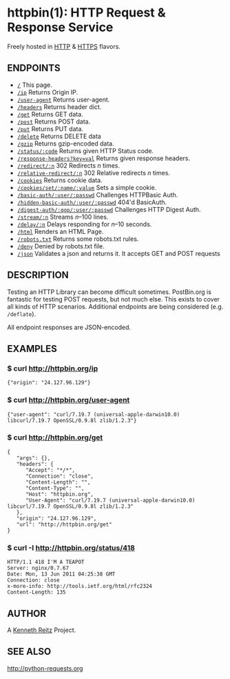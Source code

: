 httpbin(1): HTTP Request & Response Service
===========================================

Freely hosted in [HTTP](http://httpbin.org) &
[HTTPS](https://httpbin.org) flavors.

## ENDPOINTS

- [`/`](http://httpbin.org/) This page.
- [`/ip`](http://httpbin.org/ip) Returns Origin IP.
- [`/user-agent`](http://httpbin.org/user-agent) Returns user-agent.
- [`/headers`](http://httpbin.org/headers) Returns header dict.
- [`/get`](http://httpbin.org/get) Returns GET data.
- [`/post`](http://hurl.it/hurls/190ccaa90ee1ed35d34abfa4ac6ef088bc319402/d834bcdf7718c44c4184bf914ee473b6ebd8e566) Returns POST data.
- [`/put`](http://hurl.it/hurls/18016368fa5e5eef80db935f5dae615d5858a4a4/a512d904f5da64df9627ee998c040f7874d6436a) Returns PUT data.
- [`/delete`](http://hurl.it/hurls/6faafea5191f77172fca4cfe1505739230d5f769/bc255ffc69e04c2c8b968822c59544746bbb872c) Returns DELETE data
- [`/gzip`](http://httpbin.org/gzip) Returns gzip-encoded data.
- [`/status/:code`](http://httpbin.org/status/418) Returns given HTTP Status code.
- [`/response-headers?key=val`](http://httpbin.org/response-headers?Content-Type=text/plain;%20charset=UTF-8&Server=httpbin) Returns given response headers.
- [`/redirect/:n`](http://httpbin.org/redirect/6) 302 Redirects *n* times.
- [`/relative-redirect/:n`](http://httpbin.org/relative-redirect/6) 302 Relative redirects *n* times.
- [`/cookies`](http://httpbin.org/cookies) Returns cookie data.
- [`/cookies/set/:name/:value`](http://httpbin.org/cookies/set/key/value) Sets a simple cookie.
- [`/basic-auth/:user/:passwd`](http://httpbin.org/basic-auth/user/passwd) Challenges HTTPBasic Auth.
- [`/hidden-basic-auth/:user/:passwd`](http://httpbin.org/hidden-basic-auth/user/passwd) 404'd BasicAuth.
- [`/digest-auth/:qop/:user/:passwd`](http://httpbin.org/digest-auth/auth/user/passwd) Challenges HTTP Digest Auth.
- [`/stream/:n`](http://httpbin.org/stream/20) Streams *n*–100 lines.
- [`/delay/:n`](http://httpbin.org/delay/3) Delays responding for *n*–10 seconds.
- [`/html`](http://httpbin.org/html) Renders an HTML Page.
- [`/robots.txt`](http://httpbin.org/robots.txt) Returns some robots.txt rules.
- [`/deny`](http://httpbin.org/deny) Denied by robots.txt file.
- [`/json`](http://httpbin.org/json) Validates a json and returns it. It accepts GET and POST requests


## DESCRIPTION

Testing an HTTP Library can become difficult sometimes. PostBin.org is fantastic
for testing POST requests, but not much else. This exists to cover all kinds of HTTP
scenarios. Additional endpoints are being considered (e.g. `/deflate`).

All endpoint responses are JSON-encoded.


## EXAMPLES

### $ curl http://httpbin.org/ip

    {"origin": "24.127.96.129"}

### $ curl http://httpbin.org/user-agent

    {"user-agent": "curl/7.19.7 (universal-apple-darwin10.0) libcurl/7.19.7 OpenSSL/0.9.8l zlib/1.2.3"}

### $ curl http://httpbin.org/get

    {
       "args": {},
       "headers": {
          "Accept": "*/*",
          "Connection": "close",
          "Content-Length": "",
          "Content-Type": "",
          "Host": "httpbin.org",
          "User-Agent": "curl/7.19.7 (universal-apple-darwin10.0) libcurl/7.19.7 OpenSSL/0.9.8l zlib/1.2.3"
       },
       "origin": "24.127.96.129",
       "url": "http://httpbin.org/get"
    }

### $ curl -I http://httpbin.org/status/418

    HTTP/1.1 418 I'M A TEAPOT
    Server: nginx/0.7.67
    Date: Mon, 13 Jun 2011 04:25:38 GMT
    Connection: close
    x-more-info: http://tools.ietf.org/html/rfc2324
    Content-Length: 135


## AUTHOR

A [Kenneth Reitz](http://kennethreitz.com/pages/open-projects.html)
Project.

## SEE ALSO

<http://python-requests.org>

